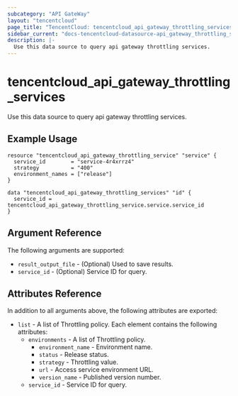 ```yaml
---
subcategory: "API GateWay"
layout: "tencentcloud"
page_title: "TencentCloud: tencentcloud_api_gateway_throttling_services"
sidebar_current: "docs-tencentcloud-datasource-api_gateway_throttling_services"
description: |-
  Use this data source to query api gateway throttling services.
---
```


# tencentcloud_api_gateway_throttling_services

Use this data source to query api gateway throttling services.

## Example Usage

```hcl
resource "tencentcloud_api_gateway_throttling_service" "service" {
  service_id        = "service-4r4xrrz4"
  strategy          = "400"
  environment_names = ["release"]
}

data "tencentcloud_api_gateway_throttling_services" "id" {
  service_id = tencentcloud_api_gateway_throttling_service.service.service_id
}
```

## Argument Reference

The following arguments are supported:

* `result_output_file` - (Optional) Used to save results.
* `service_id` - (Optional) Service ID for query.

## Attributes Reference

In addition to all arguments above, the following attributes are exported:

* `list` - A list of Throttling policy. Each element contains the following attributes:
  * `environments` - A list of Throttling policy.
    * `environment_name` - Environment name.
    * `status` - Release status.
    * `strategy` - Throttling value.
    * `url` - Access service environment URL.
    * `version_name` - Published version number.
  * `service_id` - Service ID for query.


